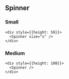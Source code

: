 ## Spinner



### Small
```
<div style={{height: 50}}>
  <Spinner size="s" />
</div>
```

### Medium
```
<div style={{height: 100}}>
  <Spinner />
</div>
```
